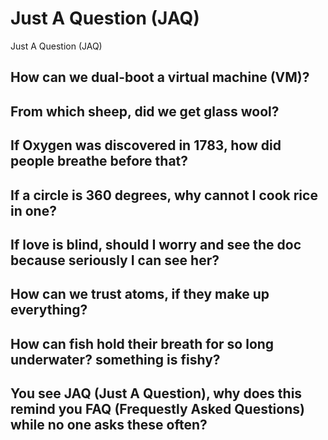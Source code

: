 # Just A Question (JAQ) 
Just A Question (JAQ)

## How can we dual-boot a virtual machine (VM)?  

## From which sheep, did we get glass wool?  

## If Oxygen was discovered in 1783, how did people breathe before that?  

## If a circle is 360 degrees, why cannot I cook rice in one?  

## If love is blind, should I worry and see the doc because seriously I can see her?  

## How can we trust atoms, if they make up everything?  

## How can fish hold their breath for so long underwater? something is fishy?  

## You see JAQ (Just A Question), why does this remind you FAQ (Frequestly Asked Questions) while no one asks these often?  
